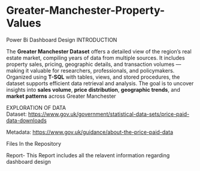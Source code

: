 # Greater-Manchester-Property-Values
Power Bi Dashboard Design
INTRODUCTION 

The **Greater Manchester Dataset** offers a detailed view of the region’s real estate market, compiling years of data from multiple sources. It includes property sales, pricing, geographic details, and transaction volumes — making it valuable for researchers, professionals, and policymakers. Organized using **T-SQL** with tables, views, and stored procedures, the dataset supports efficient data retrieval and analysis. The goal is to uncover insights into **sales volume**, **price distribution**, **geographic trends**, and **market patterns** across Greater Manchester

EXPLORATION OF DATA  
Dataset: https://www.gov.uk/government/statistical-data-sets/price-paid-data-downloads

Metadata: https://www.gov.uk/guidance/about-the-price-paid-data

Files In the Repository

Report- This Report includes all the relavent information regarding dashboard design

